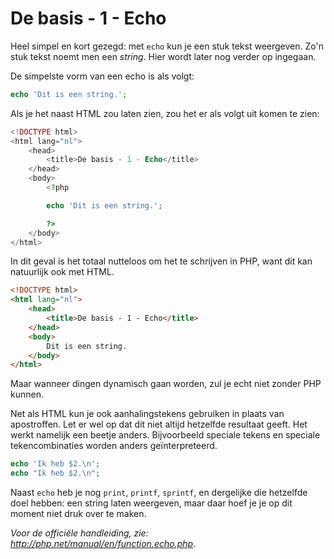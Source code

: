 # De basis - 1 - Echo

Heel simpel en kort gezegd: met `echo` kun je een stuk tekst weergeven. Zo'n stuk tekst noemt men een *string*. Hier wordt later nog verder op ingegaan.

De simpelste vorm van een echo is als volgt:

```php
echo 'Dit is een string.';
```

Als je het naast HTML zou laten zien, zou het er als volgt uit komen te zien:

```php
<!DOCTYPE html>
<html lang="nl">
    <head>
        <title>De basis - 1 - Echo</title>
    </head>
    <body>
        <?php

        echo 'Dit is een string.';

        ?>
    </body>
</html>
```

In dit geval is het totaal nutteloos om het te schrijven in PHP, want dit kan natuurlijk ook met HTML.

```html
<!DOCTYPE html>
<html lang="nl">
    <head>
        <title>De basis - 1 - Echo</title>
    </head>
    <body>
        Dit is een string.
    </body>
</html>
```

Maar wanneer dingen dynamisch gaan worden, zul je echt niet zonder PHP kunnen.

Net als HTML kun je ook aanhalingstekens gebruiken in plaats van apostroffen. Let er wel op dat dit niet altijd hetzelfde resultaat geeft. Het werkt namelijk een beetje anders. Bijvoorbeeld speciale tekens en speciale tekencombinaties worden anders geïnterpreteerd.

```php
echo 'Ik heb $2.\n';
echo "Ik heb $2.\n";
```

Naast `echo` heb je nog `print`, `printf`, `sprintf`, en dergelijke die hetzelfde doel hebben: een string laten weergeven, maar daar hoef je je op dit moment niet druk over te maken.

*Voor de officiële handleiding, zie: http://php.net/manual/en/function.echo.php*.
